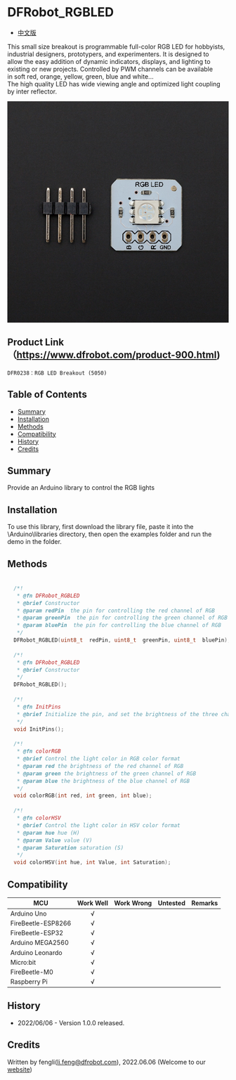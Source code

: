 # DFRobot_RGBLED
- [中文版](./README_CN.md)

This small size breakout is programmable full-color RGB LED for hobbyists, industrial designers, prototypers, and experimenters. It is designed to <br>
allow the easy addition of dynamic indicators, displays, and lighting to existing or new projects. Controlled by PWM channels can be available <br>
in soft red, orange, yellow, green, blue and white...<br>
The high quality LED has wide viewing angle and optimized light coupling by inter reflector. 

![Product Image](./resources/images/DFR0238.jpg)

## Product Link（https://www.dfrobot.com/product-900.html)    
    DFR0238：RGB LED Breakout (5050)
## Table of Contents

* [Summary](#summary)
* [Installation](#installation)
* [Methods](#methods)
* [Compatibility](#compatibility)
* [History](#history)
* [Credits](#credits)

## Summary
Provide an Arduino library to control the RGB lights
## Installation

To use this library, first download the library file, paste it into the \Arduino\libraries directory, then open the examples folder and run the demo in the folder.



## Methods
```C++

  /*!
   * @fn DFRobot_RGBLED
   * @brief Constructor 
   * @param redPin  the pin for controlling the red channel of RGB 
   * @param greenPin  the pin for controlling the green channel of RGB 
   * @param bluePin  the pin for controlling the blue channel of RGB 
   */
  DFRobot_RGBLED(uint8_t  redPin, uint8_t  greenPin, uint8_t  bluePin);

  /*!
   * @fn DFRobot_RGBLED
   * @brief Constructor 
   */
  DFRobot_RGBLED();

  /*!
   * @fn InitPins
   * @brief Initialize the pin, and set the brightness of the three channel of RGB to maximum 
   */
  void InitPins();
  
  /*!
   * @fn colorRGB
   * @brief Control the light color in RGB color format
   * @param red the brightness of the red channel of RGB 
   * @param green the brightness of the green channel of RGB 
   * @param blue the brightness of the blue channel of RGB 
   */
  void colorRGB(int red, int green, int blue);

  /*!
   * @fn colorHSV
   * @brief Control the light color in HSV color format
   * @param hue hue (H)
   * @param Value value (V)
   * @param Saturation saturation (S)
   */
  void colorHSV(int hue, int Value, int Saturation);
```

## Compatibility

MCU                | Work Well    | Work Wrong   | Untested    | Remarks
------------------ | :----------: | :----------: | :---------: | -----
Arduino Uno        |      √       |              |             | 
FireBeetle-ESP8266        |      √       |              |             | 
FireBeetle-ESP32        |      √       |              |             | 
Arduino MEGA2560        |      √       |              |             | 
Arduino Leonardo|      √       |              |             | 
Micro:bit        |      √       |              |             | 
FireBeetle-M0        |      √       |              |             | 
Raspberry Pi      |      √       |              |             | 


## History

- 2022/06/06 - Version 1.0.0 released.
## Credits

Written by fengli(li.feng@dfrobot.com), 2022.06.06 (Welcome to our [website](https://www.dfrobot.com/))
